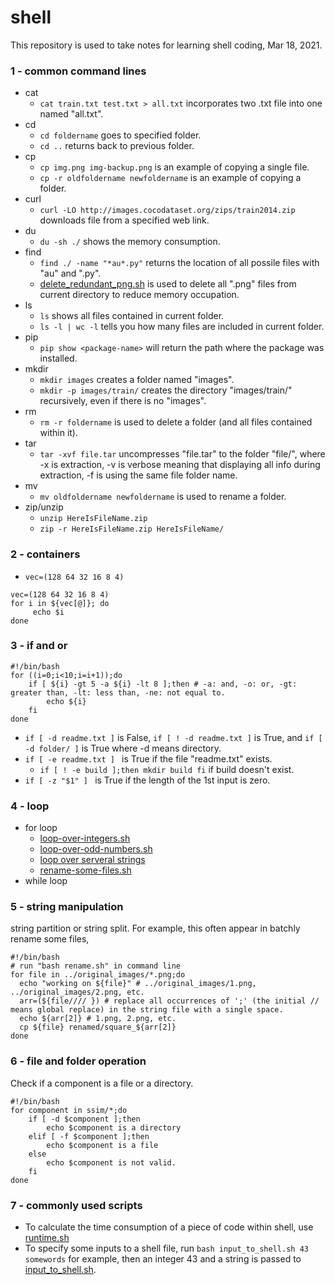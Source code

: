 # shell
This repository is used to take notes for learning shell coding, Mar 18, 2021.
### 1 - common command lines
+ cat
  + `cat train.txt test.txt > all.txt` incorporates two .txt file into one named "all.txt".
+ cd
  + `cd foldername` goes to specified folder.
  + `cd ..` returns back to previous folder.
+ cp
  + `cp img.png img-backup.png` is an example of copying a single file.
  + `cp -r oldfoldername newfoldername` is an example of copying a folder.
+ curl
  + `curl -LO http://images.cocodataset.org/zips/train2014.zip` downloads file from a specified web link.
+ du
  + `du -sh ./` shows the memory consumption.
+ find
  + `find ./ -name "*au*.py"` returns the location of all possile files with "au" and ".py".
  + [delete_redundant_png.sh](https://github.com/suzyi/shell/blob/main/find/delete_redundant_png.sh) is used to delete all ".png" files from current directory to reduce memory occupation.
+ ls
  + `ls` shows all files contained in current folder.
  + `ls -l | wc -l` tells you how many files are included in current folder.
+ pip
  + `pip show <package-name>` will return the path where the package was installed.
+ mkdir
  + `mkdir images` creates a folder named "images".
  + `mkdir -p images/train/` creates the directory "images/train/" recursively, even if there is no "images".
+ rm
  + `rm -r foldername` is used to delete a folder (and all files contained within it).
+ tar
  + `tar -xvf file.tar` uncompresses "file.tar" to the folder "file/", where -x is extraction, -v is verbose meaning that displaying all info during extraction, -f is using the same file folder name.
+ mv
  + `mv oldfoldername newfoldername` is used to rename a folder.
+ zip/unzip
  + `unzip HereIsFileName.zip`
  + `zip -r HereIsFileName.zip HereIsFileName/`
### 2 - containers
+ `vec=(128 64 32 16 8 4)`
```
vec=(128 64 32 16 8 4)
for i in ${vec[@]}; do
     echo $i
done
```
### 3 - if and or
```
#!/bin/bash
for ((i=0;i<10;i=i+1));do
    if [ ${i} -gt 5 -a ${i} -lt 8 ];then # -a: and, -o: or, -gt: greater than, -lt: less than, -ne: not equal to.
        echo ${i}
    fi
done
```
+ `if [ -d readme.txt ]` is False, `if [ ! -d readme.txt ]` is True, and `if [ -d folder/ ]` is True where -d means directory.
+ `if [ -e readme.txt ] ` is True if the file "readme.txt" exists.
  + `if [ ! -e build ];then mkdir build fi` if build doesn't exist.
+ `if [ -z "$1" ] ` is True if the length of the 1st input is zero.
### 4 - loop
+ for loop
  + [loop-over-integers.sh](https://github.com/suzyi/shell/blob/main/loop/loop-over-integers.sh)
  + [loop-over-odd-numbers.sh](https://github.com/suzyi/shell/blob/main/loop/loop-over-odd-numbers.sh)
  + [loop over serveral strings](https://github.com/suzyi/shell/blob/main/loop/loop-over-strings.sh)
  + [rename-some-files.sh](https://github.com/suzyi/shell/blob/main/loop/rename-some-files.sh)
+ while loop
### 5 - string manipulation
string partition or string split. For example, this often appear in batchly rename some files,
```
#!/bin/bash
# run "bash rename.sh" in command line
for file in ../original_images/*.png;do
  echo "working on ${file}" # ../original_images/1.png, ../original_images/2.png, etc.
  arr=(${file//// }) # replace all occurrences of ';' (the initial // means global replace) in the string file with a single space.
  echo ${arr[2]} # 1.png, 2.png, etc.
  cp ${file} renamed/square_${arr[2]}
done
```
### 6 - file and folder operation
Check if a component is a file or a directory.
```
#!/bin/bash
for component in ssim/*;do
    if [ -d $component ];then
        echo $component is a directory
    elif [ -f $component ];then
        echo $component is a file
    else
        echo $component is not valid. 
    fi
done
```
### 7 - commonly used scripts
+ To calculate the time consumption of a piece of code within shell, use [runtime.sh](https://github.com/suzyi/shell/blob/main/runtime.sh)
+ To specify some inputs to a shell file, run `bash input_to_shell.sh 43 somewords` for example, then an integer 43 and a string is passed to [input_to_shell.sh](https://github.com/suzyi/shell/blob/main/input_to_shell.sh).
